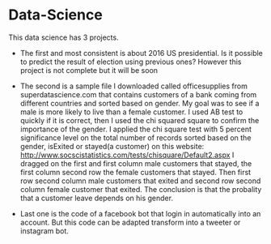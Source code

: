 # Data-Science

This data science has 3 projects. 

- The first and most consistent is about 2016 US  presidential. Is it possible to predict the result of election using previous ones? However this project is not complete but it will be soon

- The second is a sample file I downloaded called officesupplies from superdatascience.com that contains customers of a bank coming from different countries and sorted based on gender. 
My goal was to see if a male is more likely to live than a female customer.
I used AB test to quickly if it is correct, then I used the chi squared square to confirm the importance of the gender. 
I applied the chi square test with 5 percent significance level on the total number of records sorted based on the gender, isExited or stayed(a customer) on this website: http://www.socscistatistics.com/tests/chisquare/Default2.aspx
I dragged on the first and first column male customers that stayed, the first column second row the female customers that stayed. Then first row second column male customers that exited and second row second column female customer that exited.
The conclusion is that the probality that a customer leave depends on his gender.

- Last one is the code of a facebook bot that login in automatically into an account. But this code can be adapted transform into a tweeter or instagram bot.

